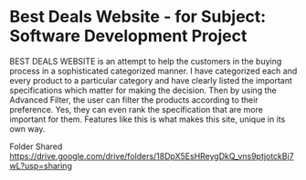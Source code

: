 # Best Deals Website - for Subject: Software Development Project
BEST DEALS WEBSITE is an attempt to help the customers in the buying process in a sophisticated categorized manner. I have categorized each and every product to a particular category and have clearly listed the important specifications which matter for making the decision. Then by using the Advanced Filter, the user can filter the products according to their preference. Yes, they can even rank the specification that are more important for them. Features like this is what makes this site, unique in its own way.

Folder Shared https://drive.google.com/drive/folders/18DpX5EsHReygDkQ_vns9ptjotckBj7wL?usp=sharing
